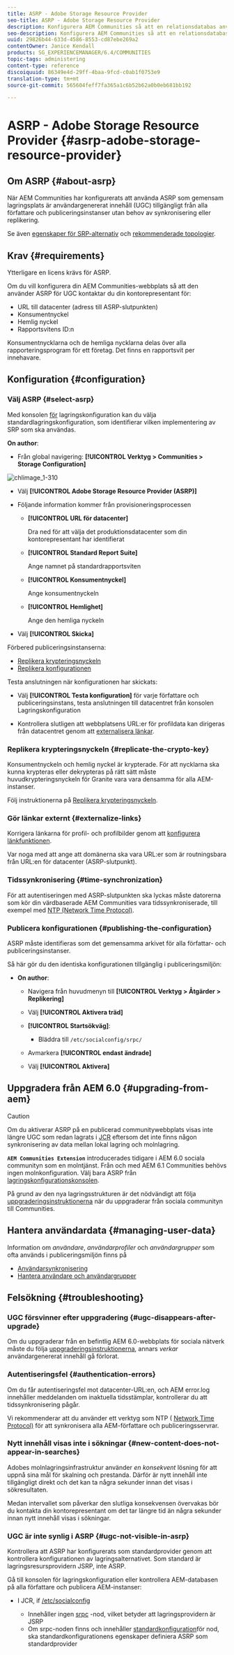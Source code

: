 ```yaml
---
title: ASRP - Adobe Storage Resource Provider
seo-title: ASRP - Adobe Storage Resource Provider
description: Konfigurera AEM Communities så att en relationsdatabas används som gemensam butik
seo-description: Konfigurera AEM Communities så att en relationsdatabas används som gemensam butik
uuid: 29826b44-633d-4586-8553-cd87ebe269a2
contentOwner: Janice Kendall
products: SG_EXPERIENCEMANAGER/6.4/COMMUNITIES
topic-tags: administering
content-type: reference
discoiquuid: 86349e4d-29ff-4baa-9fcd-c0ab1f0753e9
translation-type: tm+mt
source-git-commit: 565604feff7fa365a1c6b52b62a0b0eb681bb192

---
```



# ASRP - Adobe Storage Resource Provider {#asrp-adobe-storage-resource-provider}

## Om ASRP {#about-asrp}

När AEM Communities har konfigurerats att använda ASRP som gemensam lagringsplats är användargenererat innehåll (UGC) tillgängligt från alla författare och publiceringsinstanser utan behov av synkronisering eller replikering.

Se även [egenskaper för SRP-alternativ](working-with-srp.md#characteristics-of-srp-options) och [rekommenderade topologier](topologies.md).

## Krav {#requirements}

Ytterligare en licens krävs för ASRP.

Om du vill konfigurera din AEM Communities-webbplats så att den använder ASRP för UGC kontaktar du din kontorepresentant för:

* URL till datacenter (adress till ASRP-slutpunkten)
* Konsumentnyckel
* Hemlig nyckel
* Rapportsvitens ID:n

Konsumentnycklarna och de hemliga nycklarna delas över alla rapporteringsprogram för ett företag. Det finns en rapportsvit per innehavare.

## Konfiguration {#configuration}

### Välj ASRP {#select-asrp}

Med konsolen [för](srp-config.md) lagringskonfiguration kan du välja standardlagringskonfiguration, som identifierar vilken implementering av SRP som ska användas.

**On author**:

* Från global navigering: **[!UICONTROL Verktyg > Communities > Storage Configuration]**

![chlimage_1-310](assets/chlimage_1-310.png)

* Välj **[!UICONTROL Adobe Storage Resource Provider (ASRP)]**
* Följande information kommer från provisioneringsprocessen

   * **[!UICONTROL URL för datacenter]**

      Dra ned för att välja det produktionsdatacenter som din kontorepresentant har identifierat

   * **[!UICONTROL Standard Report Suite]**

      Ange namnet på standardrapportsviten

   * **[!UICONTROL Konsumentnyckel]**

      Ange konsumentnyckeln

   * **[!UICONTROL Hemlighet]**

      Ange den hemliga nyckeln

* Välj **[!UICONTROL Skicka]**

Förbered publiceringsinstanserna:

* [Replikera krypteringsnyckeln](#replicate-the-crypto-key)
* [Replikera konfigurationen](#publishing-the-configuration)

Testa anslutningen när konfigurationen har skickats:

* Välj **[!UICONTROL Testa konfiguration]** för varje författare och publiceringsinstans, testa anslutningen till datacentret från konsolen Lagringskonfiguration

* Kontrollera slutligen att webbplatsens URL:er för profildata kan dirigeras från datacentret genom att [externalisera länkar](#externalize-links).

### Replikera krypteringsnyckeln {#replicate-the-crypto-key}

Konsumentnyckeln och hemlig nyckel är krypterade. För att nycklarna ska kunna krypteras eller dekrypteras på rätt sätt måste huvudkrypteringsnyckeln för Granite vara vara densamma för alla AEM-instanser.

Följ instruktionerna på [Replikera krypteringsnyckeln](deploy-communities.md#replicate-the-crypto-key).

### Gör länkar externt {#externalize-links}

Korrigera länkarna för profil- och profilbilder genom att [konfigurera länkfunktionen](../../help/sites-developing/externalizer.md).

Var noga med att ange att domänerna ska vara URL:er som är routningsbara från URL:en för datacenter (ASRP-slutpunkt).

### Tidssynkronisering {#time-synchronization}

För att autentiseringen med ASRP-slutpunkten ska lyckas måste datorerna som kör din värdbaserade AEM Communities vara tidssynkroniserade, till exempel med [NTP (Network Time Protocol)](https://www.ntp.org/).

### Publicera konfigurationen {#publishing-the-configuration}

ASRP måste identifieras som det gemensamma arkivet för alla författar- och publiceringsinstanser.

Så här gör du den identiska konfigurationen tillgänglig i publiceringsmiljön:

* **On author**:

   * Navigera från huvudmenyn till **[!UICONTROL Verktyg > Åtgärder > Replikering]**
   * Välj **[!UICONTROL Aktivera träd]**
   * **[!UICONTROL Startsökväg]**:

      * Bläddra till `/etc/socialconfig/srpc/`
   * Avmarkera **[!UICONTROL endast ändrade]**
   * Välj **[!UICONTROL Aktivera]**


## Uppgradera från AEM 6.0 {#upgrading-from-aem}

>[!CAUTION]
>
>Om du aktiverar ASRP på en publicerad communitywebbplats visas inte längre UGC som redan lagrats i [JCR](jsrp.md) eftersom det inte finns någon synkronisering av data mellan lokal lagring och molnlagring.

**`AEM Communities Extension`** introducerades tidigare i AEM 6.0 sociala communityn som en molntjänst. Från och med AEM 6.1 Communities behövs ingen molnkonfiguration. Välj bara ASRP från [lagringskonfigurationskonsolen](srp-config.md).

På grund av den nya lagringsstrukturen är det nödvändigt att följa [uppgraderingsinstruktionerna](upgrade.md#adobe-cloud-storage) när du uppgraderar från sociala communityn till Communities.

## Hantera användardata {#managing-user-data}

Information om *användare*, *användarprofiler* och *användargrupper* som ofta används i publiceringsmiljön finns på

* [Användarsynkronisering](sync.md)
* [Hantera användare och användargrupper](users.md)

## Felsökning {#troubleshooting}

### UGC försvinner efter uppgradering {#ugc-disappears-after-upgrade}

Om du uppgraderar från en befintlig AEM 6.0-webbplats för sociala nätverk måste du följa [uppgraderingsinstruktionerna](upgrade.md#adobe-cloud-storage), annars *verkar* användargenererat innehåll gå förlorat.

### Autentiseringsfel {#authentication-errors}

Om du får autentiseringsfel mot datacenter-URL:en, och AEM error.log innehåller meddelanden om inaktuella tidsstämplar, kontrollerar du att tidssynkronisering pågår.

Vi rekommenderar att du använder ett verktyg som NTP ( [Network Time Protocol)](https://www.ntp.org/) för att synkronisera alla AEM-författare och publiceringsservrar.

### Nytt innehåll visas inte i sökningar {#new-content-does-not-appear-in-searches}

Adobes molnlagringsinfrastruktur använder *en konsekvent* lösning för att uppnå sina mål för skalning och prestanda. Därför är nytt innehåll inte tillgängligt direkt och det kan ta några sekunder innan det visas i sökresultaten.

Medan intervallet som påverkar den slutliga konsekvensen övervakas bör du kontakta din kontorepresentant om det tar längre tid än några sekunder innan nytt innehåll visas i sökningar.

### UGC är inte synlig i ASRP {#ugc-not-visible-in-asrp}

Kontrollera att ASRP har konfigurerats som standardprovider genom att kontrollera konfigurationen av lagringsalternativet. Som standard är lagringsresursprovidern JSRP, inte ASRP.

Gå till konsolen för lagringskonfiguration eller kontrollera AEM-databasen på alla författare och publicera AEM-instanser:

* I JCR, if [/etc/socialconfig](http://localhost:4502/crx/de/index.jsp#/etc/socialconfig/)

   * Innehåller ingen [srpc](http://localhost:4502/crx/de/index.jsp#/etc/socialconfig/srpc) -nod, vilket betyder att lagringsprovidern är JSRP
   * Om srpc-noden finns och innehåller [standardkonfiguration](http://localhost:4502/crx/de/index.jsp#/etc/socialconfig/srpc/defaultconfiguration)för nod, ska standardkonfigurationens egenskaper definiera ASRP som standardprovider

